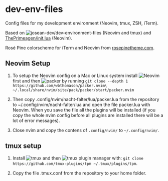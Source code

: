 # dev-env-files
Config files for my development environment (Neovim, tmux, ZSH, iTerm).

Based on ![josean-dev/dev-environment-files](https://github.com/josean-dev/dev-environment-files) (Neovim and tmux) and [ThePrimeagen/init.lua](https://github.com/ThePrimeagen/init.lua) (Neovim).

Rosé Pine colorscheme for iTerm and Neovim from [rosepinetheme.com](https://rosepinetheme.com/).

## Neovim Setup

1. To setup the Neovim config on a Mac or Linux system install ![Neovim](https://neovim.io/) first and then ![packer](https://github.com/wbthomason/packer.nvim) by running `git clone --depth 1 https://github.com/wbthomason/packer.nvim\ ~/.local/share/nvim/site/pack/packer/start/packer.nvim`

2. Then copy .config/nvim/nacht-falter/lua/packer.lua from the repository to ~/.config/nvim/nacht-falter/lua and open the file packer.lua with Neovim. When you save the file all the plugins will be installed (if you copy the whole nvim config before all plugins are installed there will be a lot of error messages).

3. Close nvim and copy the contens of `.config/nvim/` to `~/.config/nvim/`.

## tmux setup

1. Install ![tmux](https://github.com/tmux/tmux/wiki/Installing) and then ![tmux plugin manager](https://github.com/tmux-plugins/tpm) with: `git clone https://github.com/tmux-plugins/tpm ~/.tmux/plugins/tpm`.

2. Copy the file .tmux.conf from the repository to your home folder.
